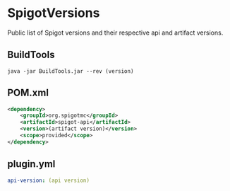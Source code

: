 # SpigotVersions

Public list of Spigot versions and their respective api and artifact versions.

## BuildTools

`java -jar BuildTools.jar --rev (version)`

## POM.xml

```xml
<dependency>
    <groupId>org.spigotmc</groupId>
    <artifactId>spigot-api</artifactId>
    <version>(artifact version)</version>
    <scope>provided</scope>
</dependency>
```

## plugin.yml

```yml
api-version: (api version)
```
